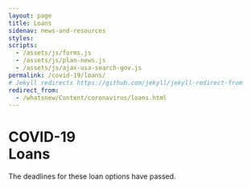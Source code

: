 ```yaml
---
layout: page
title: Loans
sidenav: news-and-resources
styles:
scripts:
  - /assets/js/forms.js
  - /assets/js/plan-news.js
  - /assets/js/ajax-usa-search-gov.js
permalink: /covid-19/loans/
# Jekyll redirects https://github.com/jekyll/jekyll-redirect-from
redirect_from:
  - /whatsnew/Content/coronavirus/loans.html
---
```


<h1><div class="nav-header">COVID-19</div>Loans</h1>

The deadlines for these loan options have passed.
